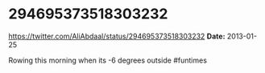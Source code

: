 # 294695373518303232
https://twitter.com/AliAbdaal/status/294695373518303232
**Date:** 2013-01-25

Rowing this morning when its -6 degrees outside #funtimes
